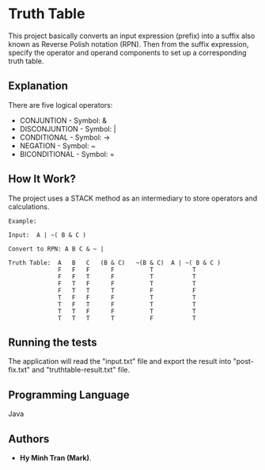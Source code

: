 # Truth Table

This project basically converts an input expression (prefix) into a suffix also known as Reverse Polish notation (RPN). Then from the suffix expression, specify the operator and operand components to set up a corresponding truth table.

## Explanation

There are five logical operators:
  * CONJUNTION - Symbol: &
  * DISCONJUNTION - Symbol: |
  * CONDITIONAL - Symbol: ->
  * NEGATION - Symbol: ~
  * BICONDITIONAL - Symbol: =

## How It Work?

The project uses a STACK method as an intermediary to store operators and calculations.

```
Example: 

Input:  A | ~( B & C ) 

Convert to RPN: A B C & ~ |

Truth Table:  A   B   C   (B & C)   ~(B & C)  A | ~( B & C )
              F   F   F      F          T           T
              F   F   T      F          T           T
              F   T   F      F          T           T
              F   T   T      T          F           F
              T   F   F      F          T           T
              T   F   T      F          T           T
              T   T   F      F          T           T
              T   T   T      T          F           T
```

## Running the tests

The application will read the "input.txt" file and export the result into "post-fix.txt" and "truthtable-result.txt" file.

## Programming Language
Java

## Authors

* **Hy Minh Tran (Mark)**.

